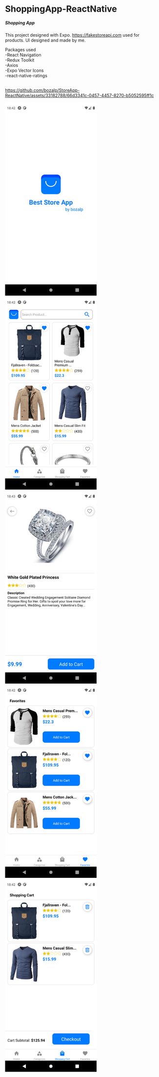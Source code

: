 # ShoppingApp-ReactNative
<h5>Shopping App</h5>

This project designed with Expo. https://fakestoreapi.com used for products. UI designed and made by me.

Packages used<br>
-React Navigation<br>
-Redux Toolkit<br>
-Axios<br>
-Expo Vector Icons<br>
-react-native-ratings<br>
<br>

https://github.com/bozalp/StoreApp-ReactNative/assets/33182788/66d3341c-0457-4457-8270-b5052595ff1c



<div>
<img src="https://github.com/bozalp/StoreApp-ReactNative/blob/main/src/Images/0.png" width="300" />
<img src="https://github.com/bozalp/StoreApp-ReactNative/blob/main/src/Images/1.png" width="300" />
<img src="https://github.com/bozalp/StoreApp-ReactNative/blob/main/src/Images/2.png" width="300" />
<img src="https://github.com/bozalp/StoreApp-ReactNative/blob/main/src/Images/3.png" width="300" />
<img src="https://github.com/bozalp/StoreApp-ReactNative/blob/main/src/Images/4.png" width="300" />
</div>
